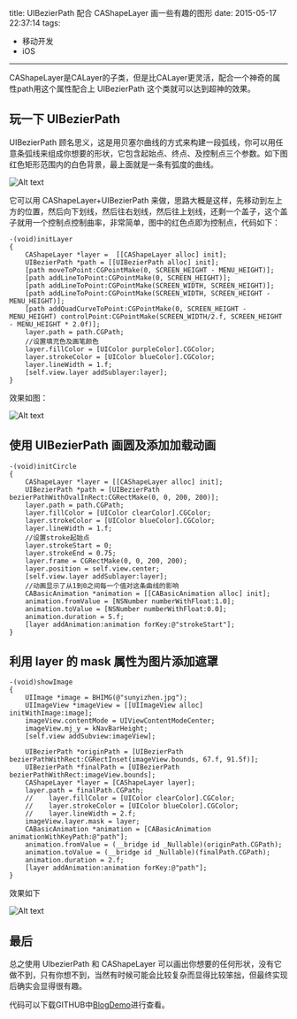 title: UIBezierPath 配合 CAShapeLayer 画一些有趣的图形
date: 2015-05-17 22:37:14
tags:
- 移动开发
- iOS
---

CAShapeLayer是CALayer的子类，但是比CALayer更灵活，配合一个神奇的属性path用这个属性配合上 UIBezierPath 这个类就可以达到超神的效果。

## 玩一下 UIBezierPath
UIBezierPath 顾名思义，这是用贝塞尔曲线的方式来构建一段弧线，你可以用任意条弧线来组成你想要的形状，它包含起始点、终点、及控制点三个参数。如下图红色矩形范围内的白色背景，最上面就是一条有弧度的曲线。

<!-- more -->

![Alt text](/assets/blogImg/bezier_1.png)

它可以用 CAShapeLayer+UIBezierPath 来做，思路大概是这样，先移动到左上方的位置，然后向下划线，然后往右划线，然后往上划线，还剩一个盖子，这个盖子就用一个控制点控制曲率，非常简单，图中的红色点即为控制点，代码如下：

```objc
-(void)initLayer
{
    CAShapeLayer *layer =  [[CAShapeLayer alloc] init];
    UIBezierPath *path = [[UIBezierPath alloc] init];
    [path moveToPoint:CGPointMake(0, SCREEN_HEIGHT - MENU_HEIGHT)];
    [path addLineToPoint:CGPointMake(0, SCREEN_HEIGHT)];
    [path addLineToPoint:CGPointMake(SCREEN_WIDTH, SCREEN_HEIGHT)];
    [path addLineToPoint:CGPointMake(SCREEN_WIDTH, SCREEN_HEIGHT - MENU_HEIGHT)];
    [path addQuadCurveToPoint:CGPointMake(0, SCREEN_HEIGHT - MENU_HEIGHT) controlPoint:CGPointMake(SCREEN_WIDTH/2.f, SCREEN_HEIGHT - MENU_HEIGHT * 2.0f)];
    layer.path = path.CGPath;
    //设置填充色及画笔颜色
    layer.fillColor = [UIColor purpleColor].CGColor;
    layer.strokeColor = [UIColor blueColor].CGColor;
    layer.lineWidth = 1.f;
    [self.view.layer addSublayer:layer];
}
```

效果如图：

![Alt text](/assets/blogImg/bezier_2.png)

## 使用 UIBezierPath 画圆及添加加载动画



```objc
-(void)initCircle
{
    CAShapeLayer *layer = [[CAShapeLayer alloc] init];
    UIBezierPath *path = [UIBezierPath bezierPathWithOvalInRect:CGRectMake(0, 0, 200, 200)];
    layer.path = path.CGPath;
    layer.fillColor = [UIColor clearColor].CGColor;
    layer.strokeColor = [UIColor blueColor].CGColor;
    layer.lineWidth = 1.f;
    //设置stroke起始点
    layer.strokeStart = 0;
    layer.strokeEnd = 0.75;
    layer.frame = CGRectMake(0, 0, 200, 200);
    layer.position = self.view.center;
    [self.view.layer addSublayer:layer];
    //动画显示了从1到0之间每一个值对这条曲线的影响
    CABasicAnimation *animation = [[CABasicAnimation alloc] init];
    animation.fromValue = [NSNumber numberWithFloat:1.0];
    animation.toValue = [NSNumber numberWithFloat:0.0];
    animation.duration = 5.f;
    [layer addAnimation:animation forKey:@"strokeStart"];
}
```

## 利用 layer 的 mask 属性为图片添加遮罩

```objc
-(void)showImage
{
    UIImage *image = BHIMG(@"sunyizhen.jpg");
    UIImageView *imageView = [[UIImageView alloc] initWithImage:image];
    imageView.contentMode = UIViewContentModeCenter;
    imageView.mj_y = kNavBarHeight;
    [self.view addSubview:imageView];
    
    UIBezierPath *originPath = [UIBezierPath bezierPathWithRect:CGRectInset(imageView.bounds, 67.f, 91.5f)];
    UIBezierPath *finalPath = [UIBezierPath bezierPathWithRect:imageView.bounds];
    CAShapeLayer *layer = [CAShapeLayer layer];
    layer.path = finalPath.CGPath;
    //    layer.fillColor = [UIColor clearColor].CGColor;
    //    layer.strokeColor = [UIColor blueColor].CGColor;
    //    layer.lineWidth = 2.f;
    imageView.layer.mask = layer;
    CABasicAnimation *animation = [CABasicAnimation animationWithKeyPath:@"path"];
    animation.fromValue = (__bridge id _Nullable)(originPath.CGPath);
    animation.toValue = (__bridge id _Nullable)(finalPath.CGPath);
    animation.duration = 2.f;
    [layer addAnimation:animation forKey:@"path"];
}
```

效果如下

![Alt text](/assets/blogImg/bezier_4.gif)

## 最后
总之使用 UIbezierPath 和 CAShapeLayer 可以画出你想要的任何形状，没有它做不到，只有你想不到，当然有时候可能会比较复杂而显得比较笨拙，但最终实现后确实会显得很有趣。

代码可以下载GITHUB中[BlogDemo](https://github.com/binhandev/BlogDemo)进行查看。